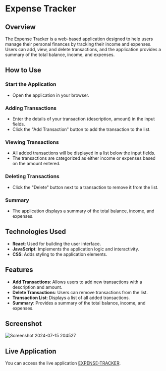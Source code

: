 # Expense Tracker

## Overview
The Expense Tracker is a web-based application designed to help users manage their personal finances by tracking their income and expenses. Users can add, view, and delete transactions, and the application provides a summary of the total balance, income, and expenses.

## How to Use

### Start the Application
- Open the application in your browser.

### Adding Transactions
- Enter the details of your transaction (description, amount) in the input fields.
- Click the "Add Transaction" button to add the transaction to the list.

### Viewing Transactions
- All added transactions will be displayed in a list below the input fields.
- The transactions are categorized as either income or expenses based on the amount entered.

### Deleting Transactions
- Click the "Delete" button next to a transaction to remove it from the list.

### Summary
- The application displays a summary of the total balance, income, and expenses.

## Technologies Used
- **React**: Used for building the user interface.
- **JavaScript**: Implements the application logic and interactivity.
- **CSS**: Adds styling to the application elements.

## Features
- **Add Transactions**: Allows users to add new transactions with a description and amount.
- **Delete Transactions**: Users can remove transactions from the list.
- **Transaction List**: Displays a list of all added transactions.
- **Summary**: Provides a summary of the total balance, income, and expenses.

## Screenshot
![Screenshot 2024-07-15 204527](https://github.com/user-attachments/assets/7b1c3e33-0374-4767-97aa-89649ec16718)

## Live Application
You can access the live application [EXPENSE-TRACKER](https://KUNALCHOURE.github.io/EXPENSE-TRACKER).


